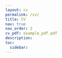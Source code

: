 ```yaml
---
layout: cv
permalink: /cv/
title: CV
nav: true
nav_order: 2
cv_pdf: example_pdf.pdf
description: 
toc:
  sidebar: 
---
```

